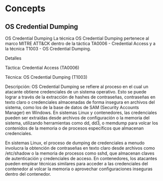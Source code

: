 # Concepts

> 



## OS Credential Dumping


OS Credential Dumping
La técnica OS Credential Dumping pertenece al marco MITRE ATT&CK dentro de la táctica TA0006 - Credential Access y a la técnica T1003 - OS Credential Dumping.

Detalles

Táctica: Credential Access (TA0006)

Técnica: OS Credential Dumping (T1003)

Descripción: OS Credential Dumping se refiere al proceso en el cual un atacante obtiene credenciales de un sistema operativo. Esto se puede lograr a través de la extracción de hashes de contraseñas, contraseñas en texto claro o credenciales almacenadas de forma insegura en archivos del sistema, como los de la base de datos de SAM (Security Accounts Manager) en Windows. En sistemas Linux y contenedores, las credenciales pueden ser extraídas desde archivos de configuración o la memoria del sistema, utilizando herramientas como dd, dd3, o memdump para volcar los contenidos de la memoria o de procesos específicos que almacenan credenciales.

En sistemas Linux, el proceso de dumping de credenciales a menudo involucra la obtención de contraseñas en texto claro desde archivos como /etc/shadow o la memoria de procesos como sshd, que almacenan claves de autenticación y credenciales de acceso. En contenedores, los atacantes pueden emplear técnicas similares para acceder a las credenciales del contenedor al volcar la memoria o aprovechar configuraciones inseguras dentro del contenedor.

